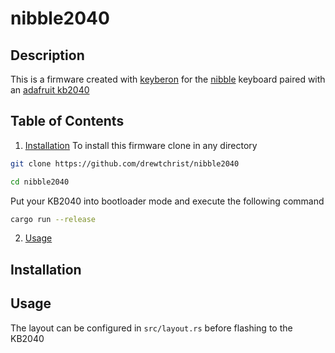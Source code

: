 # nibble2040

## Description
This is a firmware created with [keyberon](https://github.com/TeXitoi/keyberon) for the [nibble](https://nullbits.co/nibble) keyboard paired with an [adafruit kb2040](https://www.adafruit.com/product/5302) 


## Table of Contents

1. [Installation](#installation)
To install this firmware clone in any directory
```bash
git clone https://github.com/drewtchrist/nibble2040
```
```bash
cd nibble2040
```
Put your KB2040 into bootloader mode and execute the following command
```bash
cargo run --release
```
2. [Usage](#usage)

## Installation

## Usage
The layout can be configured in `src/layout.rs` before flashing to the KB2040
